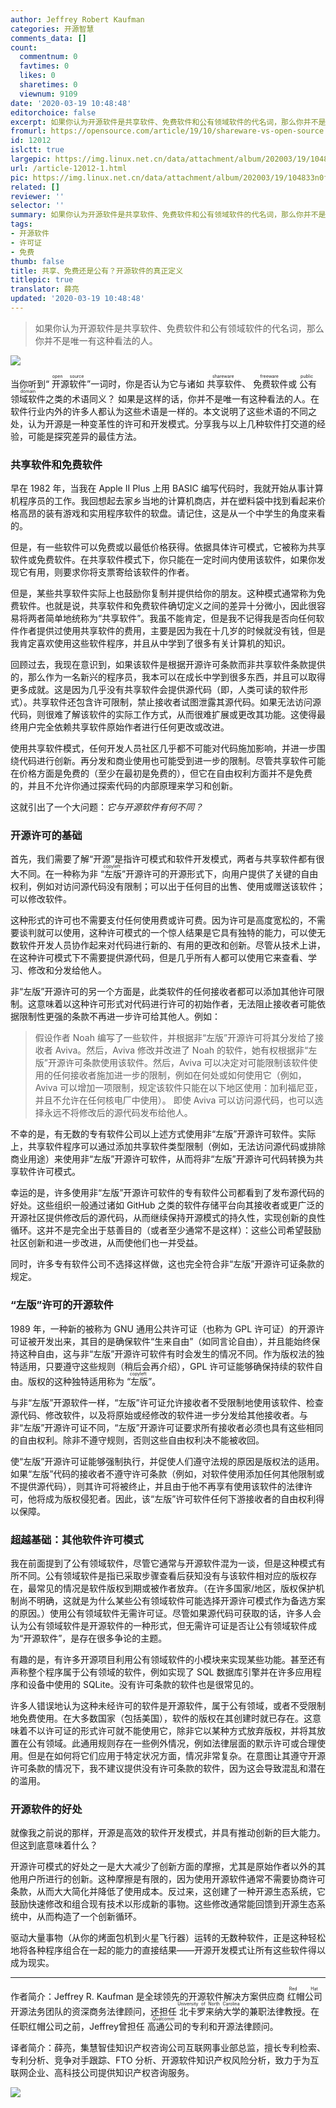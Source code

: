 ```yaml
---
author: Jeffrey Robert Kaufman
categories: 开源智慧
comments_data: []
count:
  commentnum: 0
  favtimes: 0
  likes: 0
  sharetimes: 0
  viewnum: 9109
date: '2020-03-19 10:48:48'
editorchoice: false
excerpt: 如果你认为开源软件是共享软件、免费软件和公有领域软件的代名词，那么你并不是唯一有这种看法的人。
fromurl: https://opensource.com/article/19/10/shareware-vs-open-source
id: 12012
islctt: true
largepic: https://img.linux.net.cn/data/attachment/album/202003/19/104833n0f8168bqz1ekqku.jpg
url: /article-12012-1.html
pic: https://img.linux.net.cn/data/attachment/album/202003/19/104833n0f8168bqz1ekqku.jpg.thumb.jpg
related: []
reviewer: ''
selector: ''
summary: 如果你认为开源软件是共享软件、免费软件和公有领域软件的代名词，那么你并不是唯一有这种看法的人。
tags:
- 开源软件
- 许可证
- 免费
thumb: false
title: 共享、免费还是公有？开源软件的真正定义
titlepic: true
translator: 薛亮
updated: '2020-03-19 10:48:48'
---
```



> 
> 如果你认为开源软件是共享软件、免费软件和公有领域软件的代名词，那么你并不是唯一有这种看法的人。
> 
> 
> 


![](/data/attachment/album/202003/19/104833n0f8168bqz1ekqku.jpg)


当你听到“<ruby> 开源软件 <rp>  （ </rp> <rt>  open source </rt> <rp>  ） </rp></ruby>”一词时，你是否认为它与诸如<ruby> 共享软件 <rp>  （ </rp> <rt>  shareware </rt> <rp>  ） </rp></ruby>、<ruby> 免费软件 <rp>  （ </rp> <rt>  freeware </rt> <rp>  ） </rp></ruby>或<ruby> 公有领域软件 <rp>  （ </rp> <rt>  public domain </rt> <rp>  ） </rp></ruby>之类的术语同义？ 如果是这样的话，你并不是唯一有这种看法的人。在软件行业内外的许多人都认为这些术语是一样的。本文说明了这些术语的不同之处，认为开源是一种变革性的许可和开发模式。分享我与以上几种软件打交道的经验，可能是探究差异的最佳方法。


### 共享软件和免费软件


早在 1982 年，当我在 Apple II Plus 上用 BASIC 编写代码时，我就开始从事计算机程序员的工作。我回想起去家乡当地的计算机商店，并在塑料袋中找到看起来价格高昂的装有游戏和实用程序软件的软盘。请记住，这是从一个中学生的角度来看的。


但是，有一些软件可以免费或以最低价格获得。依据具体许可模式，它被称为共享软件或免费软件。在共享软件模式下，你只能在一定时间内使用该软件，如果你发现它有用，则要求你将支票寄给该软件的作者。


但是，某些共享软件实际上也鼓励你复制并提供给你的朋友。这种模式通常称为免费软件。也就是说，共享软件和免费软件确切定义之间的差异十分微小，因此很容易将两者简单地统称为“共享软件”。我虽不能肯定，但是我不记得我是否向任何软件作者提供过使用共享软件的费用，主要是因为我在十几岁的时候就没有钱，但是我肯定喜欢使用这些软件程序，并且从中学到了很多有关计算机的知识。


回顾过去，我现在意识到，如果该软件是根据开源许可条款而非共享软件条款提供的，那么作为一名新兴的程序员，我本可以在成长中学到很多东西，并且可以取得更多成就。这是因为几乎没有共享软件会提供源代码（即，人类可读的软件形式）。共享软件还包含许可限制，禁止接收者试图泄露其源代码。如果无法访问源代码，则很难了解该软件的实际工作方式，从而很难扩展或更改其功能。这使得最终用户完全依赖共享软件原始作者进行任何更改或改进。


使用共享软件模式，任何开发人员社区几乎都不可能对代码施加影响，并进一步围绕代码进行创新。再分发和商业使用也可能受到进一步的限制。尽管共享软件可能在价格方面是免费的（至少在最初是免费的），但它在自由权利方面并不是免费的，并且不允许你通过探索代码的内部原理来学习和创新。


这就引出了一个大问题：*它与开源软件有何不同？*


### 开源许可的基础


首先，我们需要了解“开源”是指许可模式和软件开发模式，两者与共享软件都有很大不同。在一种称为非<ruby> “左版” <rp>  （ </rp> <rt>  copyleft </rt> <rp>  ） </rp></ruby>开源许可的开源形式下，向用户提供了关键的自由权利，例如对访问源代码没有限制；可以出于任何目的出售、使用或赠送该软件；可以修改软件。


这种形式的许可也不需要支付任何使用费或许可费。因为许可是高度宽松的，不需要谈判就可以使用，这种许可模式的一个惊人结果是它具有独特的能力，可以使无数软件开发人员协作起来对代码进行新的、有用的更改和创新。尽管从技术上讲，在这种许可模式下不需要提供源代码，但是几乎所有人都可以使用它来查看、学习、修改和分发给他人。


非“左版”开源许可的另一个方面是，此类软件的任何接收者都可以添加其他许可限制。这意味着以这种许可形式对代码进行许可的初始作者，无法阻止接收者可能依据限制性更强的条款不再进一步许可给其他人。例如：



> 
> 假设作者 Noah 编写了一些软件，并根据非“左版”开源许可将其分发给了接收者 Aviva。然后，Aviva 修改并改进了 Noah 的软件，她有权根据非“左版”开源许可条款使用该软件。然后，Aviva 可以决定对可能限制该软件使用的任何接收者施加进一步的限制，例如在何处或如何使用它（例如，Aviva 可以增加一项限制，规定该软件只能在以下地区使用：加利福尼亚，并且不允许在任何核电厂中使用）。 即使 Aviva 可以访问源代码，也可以选择永远不将修改后的源代码发布给他人。
> 
> 
> 


不幸的是，有无数的专有软件公司以上述方式使用非“左版”开源许可软件。实际上，共享软件程序可以通过添加共享软件类型限制（例如，无法访问源代码或排除商业用途）来使用非“左版”开源许可软件，从而将非“左版”开源许可代码转换为共享软件许可模式。


幸运的是，许多使用非“左版”开源许可软件的专有软件公司都看到了发布源代码的好处。这些组织一般通过诸如 GitHub 之类的软件存储平台向其接收者或更广泛的开源社区提供修改后的源代码，从而继续保持开源模式的持久性，实现创新的良性循环。这并不是完全出于慈善目的（或者至少通常不是这样）：这些公司希望鼓励社区创新和进一步改进，从而使他们也一并受益。


同时，许多专有软件公司不选择这样做，这也完全符合非“左版”开源许可证条款的规定。


### “左版”许可的开源软件


1989 年，一种新的被称为 GNU 通用公共许可证（也称为 GPL 许可证）的开源许可证被开发出来，其目的是确保软件“生来自由”（如同言论自由），并且能始终保持这种自由，这与非“左版”开源许可软件有时会发生的情况不同。作为版权法的独特适用，只要遵守这些规则（稍后会再介绍），GPL 许可证能够确保持续的软件自由。版权的这种独特适用称为<ruby> “左版” <rp>  （ </rp> <rt>  copyleft </rt> <rp>  ） </rp></ruby>。


与非“左版”开源软件一样，“左版”许可证允许接收者不受限制地使用该软件、检查源代码、修改软件，以及将原始或经修改的软件进一步分发给其他接收者。与非“左版”开源许可证不同，“左版”开源许可证要求所有接收者必须也具有这些相同的自由权利。除非不遵守规则，否则这些自由权利决不能被收回。


使“左版”开源许可证能够强制执行，并促使人们遵守法规的原因是版权法的适用。如果“左版”代码的接收者不遵守许可条款（例如，对软件使用添加任何其他限制或不提供源代码），则其许可将被终止，并且由于他不再享有使用该软件的法律许可，他将成为版权侵犯者。因此，该“左版”许可软件任何下游接收者的自由权利得以保障。


### 超越基础：其他软件许可模式


我在前面提到了公有领域软件，尽管它通常与开源软件混为一谈，但是这种模式有所不同。公有领域软件是指已采取步骤查看后获知没有与该软件相对应的版权存在，最常见的情况是软件版权到期或被作者放弃。（在许多国家/地区，版权保护机制尚不明确，这就是为什么某些公有领域软件可能选择开源许可模式作为备选方案的原因。）使用公有领域软件无需许可证。尽管如果源代码可获取的话，许多人会认为公有领域软件是开源软件的一种形式，但无需许可证是否让公有领域软件成为“开源软件”，是存在很多争论的主题。


有趣的是，有许多开源项目利用公有领域软件的小模块来实现某些功能。甚至还有声称整个程序属于公有领域的软件，例如实现了 SQL 数据库引擎并在许多应用程序和设备中使用的 SQLite。没有许可条款的软件也是很常见的。


许多人错误地认为这种未经许可的软件是开源软件，属于公有领域，或者不受限制地免费使用。在大多数国家（包括美国），软件的版权在其创建时就已存在。这意味着不以许可证的形式许可就不能使用它，除非它以某种方式放弃版权，并将其放置在公有领域。此通用规则存在一些例外情况，例如法律层面的默示许可或合理使用。但是在如何将它们应用于特定状况方面，情况非常复杂。在意图让其遵守开源许可条款的情况下，我不建议提供没有许可条款的软件，因为这会导致混乱和潜在的滥用。


### 开源软件的好处


就像我之前说的那样，开源是高效的软件开发模式，并具有推动创新的巨大能力。但这到底意味着什么？


开源许可模式的好处之一是大大减少了创新方面的摩擦，尤其是原始作者以外的其他用户所进行的创新。这种摩擦是有限的，因为使用开源软件通常不需要协商许可条款，从而大大简化并降低了使用成本。反过来，这创建了一种开源生态系统，它鼓励快速修改和组合现有技术以形成新的事物。这些修改通常能回馈到开源生态系统中，从而构造了一个创新循环。


驱动大量事物（从你的烤面包机到火星飞行器）运转的无数种软件，正是这种轻松地将各种程序组合在一起的能力的直接结果——开源开发模式让所有这些软件得以成为现实。




---


作者简介：Jeffrey R. Kaufman 是全球领先的开源软件解决方案供应商<ruby> 红帽公司 <rp>  （ </rp> <rt>  Red Hat </rt> <rp>  ） </rp></ruby>开源法务团队的资深商务法律顾问，还担任<ruby> 北卡罗来纳大学 <rp>  （ </rp> <rt>  University of North Carolina </rt> <rp>  ） </rp></ruby>的兼职法律教授。在任职红帽公司之前，Jeffrey曾担任<ruby> 高通公司 <rp>  （ </rp> <rt>  Qualcomm </rt> <rp>  ） </rp></ruby>的专利和开源法律顾问。


译者简介：薛亮，集慧智佳知识产权咨询公司互联网事业部总监，擅长专利检索、专利分析、竞争对手跟踪、FTO 分析、开源软件知识产权风险分析，致力于为互联网企业、高科技公司提供知识产权咨询服务。


![](/data/attachment/album/202003/19/104554qc3co76uudk611vu.png)